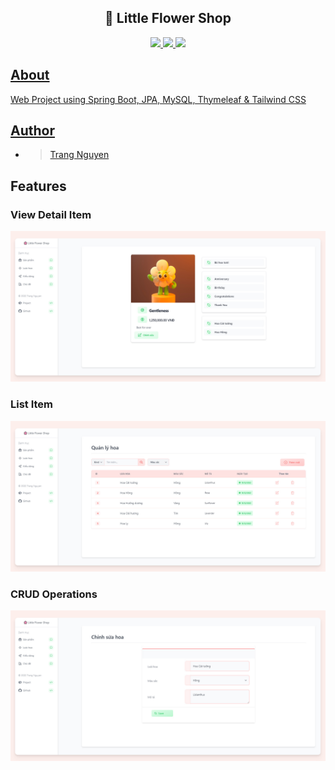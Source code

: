 <h2 align="center"> 🌸 Little Flower Shop </h2>
<p align="center">
  <a href="https://github.com/TrangNguyen331/little-flower-shop/issues">
    <img src="https://img.shields.io/github/issues/TrangNguyen331/little-flower-shop"/> 
  </a>
  <a href="https://github.com/TrangNguyen331/little-flower-shop/network/members">
    <img src="https://img.shields.io/github/forks/TrangNguyen331/little-flower-shop"/> 
  </a>  
  <a href="https://github.com/TrangNguyen331/little-flower-shop/stargazers">
    <img src="https://img.shields.io/github/stars/TrangNguyen331/little-flower-shop"/> 
</p>

## About
Web Project using Spring Boot, JPA, MySQL, Thymeleaf & Tailwind CSS

## Author 
- > [Trang Nguyen](https://github.com/TrangNguyen331/little-flower-shop)

## Features
### View Detail Item
<img src="https://github.com/TrangNguyen331/little-flower-shop/blob/master/capture/view-item.jpg" width="1000"></img>

### List Item
<img src="https://github.com/TrangNguyen331/little-flower-shop/blob/master/capture/list-item.jpg" width="1000"></img>

### CRUD Operations
<img src="https://github.com/TrangNguyen331/little-flower-shop/blob/master/capture/crud-operations.jpg" width="1000"></img>